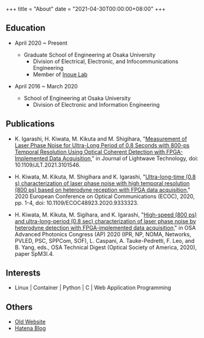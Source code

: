 +++
title = "About"
date = "2021-04-30T00:00:00+08:00"
+++

## Education

- April 2020 ~ Present
  - Graduate School of Engineering at Osaka University
    - Division of Electrical, Electronic, and Infocommunications Engineering
    - Member of [Inoue Lab](http://www1b.comm.eng.osaka-u.ac.jp)

- April 2016 ~ March 2020
  - School of Engineering at Osaka University
    - Division of Electronic and Information Engineering

## Publications

- K. Igarashi, H. Kiwata, M. Kikuta and M. Shigihara, "[Measurement of Laser Phase Noise for Ultra-Long Period of 0.8 Seconds with 800-ps Temporal Resolution Using Optical Coherent Detection with FPGA-Implemented Data Acquisition,](https://ieeexplore.ieee.org/abstract/document/9506889)" in Journal of Lightwave Technology, doi: 10.1109/JLT.2021.3101546.

- H. Kiwata, M. Kikuta, M. Shigihara and K. Igarashi, "[Ultra-long-time (0.8 s) characterization of laser phase noise with high temporal resolution (800 ps) based on heterodyne reception with FPGA data acquisition,](https://ieeexplore.ieee.org/document/9333323)" 2020 European Conference on Optical Communications (ECOC), 2020, pp. 1-4, doi: 10.1109/ECOC48923.2020.9333323.

- H. Kiwata, M. Kikuta, M. Sigihara, and K. Igarashi, "[High-speed (800 ps) and ultra-long-period (0.8 sec) characterization of laser phase noise by heterodyne detection with FPGA-implemented data acquisition,](https://www.osapublishing.org/abstract.cfm?uri=SPPCom-2020-SpM3I.4)" in OSA Advanced Photonics Congress (AP) 2020 (IPR, NP, NOMA, Networks, PVLED, PSC, SPPCom, SOF), L. Caspani, A. Tauke-Pedretti, F. Leo, and B. Yang, eds., OSA Technical Digest (Optical Society of America, 2020), paper SpM3I.4.

## Interests

- Linux | Container | Python | C | Web Application Programming

## Others

- [Old Website](https://dilmnqvovpnmlib.github.io/dilmnqvovpnmlib/)
- [Hatena Blog](https://dilmnqvo.hatenablog.com/)
